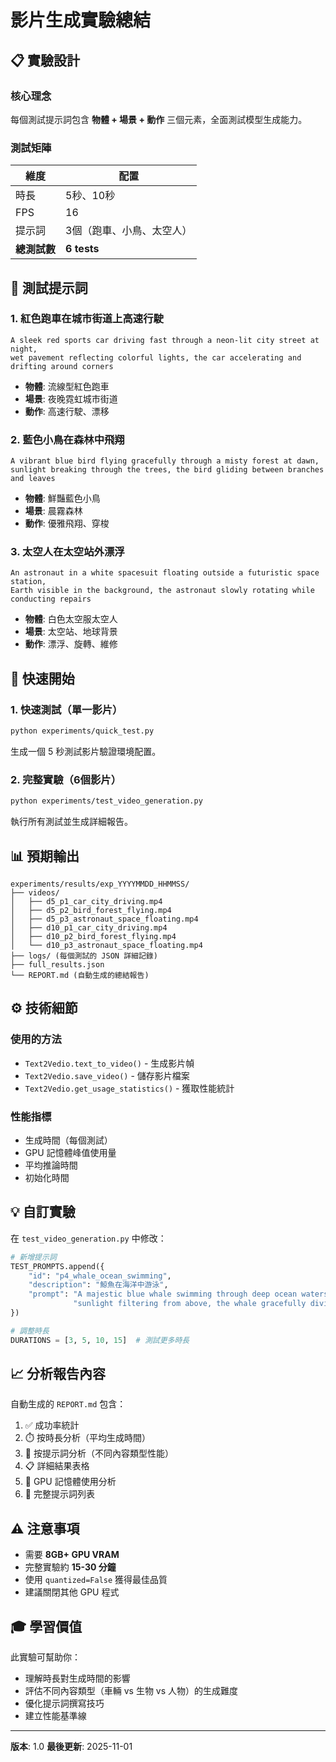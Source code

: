 # 影片生成實驗總結

## 📋 實驗設計

### 核心理念
每個測試提示詞包含 **物體 + 場景 + 動作** 三個元素，全面測試模型生成能力。

### 測試矩陣

| 維度 | 配置 |
|------|------|
| 時長 | 5秒、10秒 |
| FPS | 16 |
| 提示詞 | 3個（跑車、小鳥、太空人） |
| **總測試數** | **6 tests** |

## 🎯 測試提示詞

### 1. 紅色跑車在城市街道上高速行駛
```
A sleek red sports car driving fast through a neon-lit city street at night,
wet pavement reflecting colorful lights, the car accelerating and drifting around corners
```
- **物體**: 流線型紅色跑車
- **場景**: 夜晚霓虹城市街道
- **動作**: 高速行駛、漂移

### 2. 藍色小鳥在森林中飛翔
```
A vibrant blue bird flying gracefully through a misty forest at dawn,
sunlight breaking through the trees, the bird gliding between branches and leaves
```
- **物體**: 鮮豔藍色小鳥
- **場景**: 晨霧森林
- **動作**: 優雅飛翔、穿梭

### 3. 太空人在太空站外漂浮
```
An astronaut in a white spacesuit floating outside a futuristic space station,
Earth visible in the background, the astronaut slowly rotating while conducting repairs
```
- **物體**: 白色太空服太空人
- **場景**: 太空站、地球背景
- **動作**: 漂浮、旋轉、維修

## 🚀 快速開始

### 1. 快速測試（單一影片）
```bash
python experiments/quick_test.py
```
生成一個 5 秒測試影片驗證環境配置。

### 2. 完整實驗（6個影片）
```bash
python experiments/test_video_generation.py
```
執行所有測試並生成詳細報告。

## 📊 預期輸出

```
experiments/results/exp_YYYYMMDD_HHMMSS/
├── videos/
│   ├── d5_p1_car_city_driving.mp4
│   ├── d5_p2_bird_forest_flying.mp4
│   ├── d5_p3_astronaut_space_floating.mp4
│   ├── d10_p1_car_city_driving.mp4
│   ├── d10_p2_bird_forest_flying.mp4
│   └── d10_p3_astronaut_space_floating.mp4
├── logs/ (每個測試的 JSON 詳細記錄)
├── full_results.json
└── REPORT.md (自動生成的總結報告)
```

## ⚙️ 技術細節

### 使用的方法
- `Text2Vedio.text_to_video()` - 生成影片幀
- `Text2Vedio.save_video()` - 儲存影片檔案
- `Text2Vedio.get_usage_statistics()` - 獲取性能統計

### 性能指標
- 生成時間（每個測試）
- GPU 記憶體峰值使用量
- 平均推論時間
- 初始化時間

## 💡 自訂實驗

在 `test_video_generation.py` 中修改：

```python
# 新增提示詞
TEST_PROMPTS.append({
    "id": "p4_whale_ocean_swimming",
    "description": "鯨魚在海洋中游泳",
    "prompt": "A majestic blue whale swimming through deep ocean waters, "
              "sunlight filtering from above, the whale gracefully diving and surfacing"
})

# 調整時長
DURATIONS = [3, 5, 10, 15]  # 測試更多時長
```

## 📈 分析報告內容

自動生成的 `REPORT.md` 包含：

1. ✅ 成功率統計
2. ⏱️ 按時長分析（平均生成時間）
3. 🎨 按提示詞分析（不同內容類型性能）
4. 📋 詳細結果表格
5. 💾 GPU 記憶體使用分析
6. 📝 完整提示詞列表

## ⚠️ 注意事項

- 需要 **8GB+ GPU VRAM**
- 完整實驗約 **15-30 分鐘**
- 使用 `quantized=False` 獲得最佳品質
- 建議關閉其他 GPU 程式

## 🎓 學習價值

此實驗可幫助你：
- 理解時長對生成時間的影響
- 評估不同內容類型（車輛 vs 生物 vs 人物）的生成難度
- 優化提示詞撰寫技巧
- 建立性能基準線

---

**版本**: 1.0
**最後更新**: 2025-11-01

